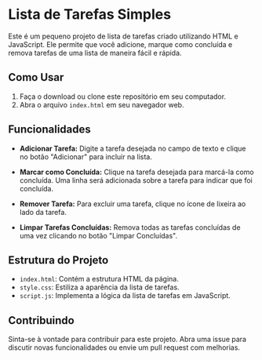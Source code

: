 # Lista de Tarefas Simples

Este é um pequeno projeto de lista de tarefas criado utilizando HTML e JavaScript. Ele permite que você adicione, marque como concluída e remova tarefas de uma lista de maneira fácil e rápida.

## Como Usar

1. Faça o download ou clone este repositório em seu computador.
2. Abra o arquivo `index.html` em seu navegador web.

## Funcionalidades

- **Adicionar Tarefa:** Digite a tarefa desejada no campo de texto e clique no botão "Adicionar" para incluir na lista.

- **Marcar como Concluída:** Clique na tarefa desejada para marcá-la como concluída. Uma linha será adicionada sobre a tarefa para indicar que foi concluída.

- **Remover Tarefa:** Para excluir uma tarefa, clique no ícone de lixeira ao lado da tarefa.

- **Limpar Tarefas Concluídas:** Remova todas as tarefas concluídas de uma vez clicando no botão "Limpar Concluídas".

## Estrutura do Projeto

- `index.html`: Contém a estrutura HTML da página.
- `style.css`: Estiliza a aparência da lista de tarefas.
- `script.js`: Implementa a lógica da lista de tarefas em JavaScript.

## Contribuindo

Sinta-se à vontade para contribuir para este projeto. Abra uma issue para discutir novas funcionalidades ou envie um pull request com melhorias.
